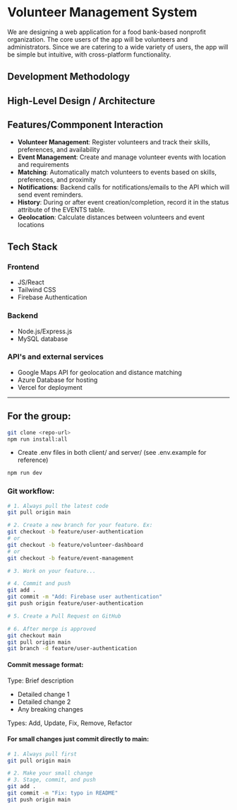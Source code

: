 # Volunteer Management System

We are designing a web application for a food bank-based nonprofit organization. The core users of the app will be volunteers and administrators. Since we are catering to a wide variety of users, the app will be simple but intuitive, with cross-platform functionality.

## Development Methodology

## High-Level Design / Architecture

## Features/Commponent Interaction

- **Volunteer Management**: Register volunteers and track their skills, preferences, and availability
- **Event Management**: Create and manage volunteer events with location and requirements
- **Matching**: Automatically match volunteers to events based on skills, preferences, and proximity
- **Notifications**: Backend calls for notifications/emails to the API which will send event reminders.
- **History**: During or after event creation/completion, record it in the status attribute of the EVENTS table.
- **Geolocation**: Calculate distances between volunteers and event locations

## Tech Stack

### Frontend

- JS/React
- Tailwind CSS
- Firebase Authentication

### Backend

- Node.js/Express.js
- MySQL database

### API's and external services

- Google Maps API for geolocation and distance matching
- Azure Database for hosting
- Vercel for deployment

---

## For the group:

```bash
git clone <repo-url>
npm run install:all
```

- Create .env files in both client/ and server/ (see .env.example for reference)

```bash
npm run dev
```

### Git workflow:

```bash
# 1. Always pull the latest code
git pull origin main

# 2. Create a new branch for your feature. Ex:
git checkout -b feature/user-authentication
# or
git checkout -b feature/volunteer-dashboard
# or
git checkout -b feature/event-management

# 3. Work on your feature...

# 4. Commit and push
git add .
git commit -m "Add: Firebase user authentication"
git push origin feature/user-authentication

# 5. Create a Pull Request on GitHub

# 6. After merge is approved
git checkout main
git pull origin main
git branch -d feature/user-authentication
```

#### Commit message format:

Type: Brief description

- Detailed change 1
- Detailed change 2
- Any breaking changes

Types: Add, Update, Fix, Remove, Refactor

#### For small changes just commit directly to main:

```bash
# 1. Always pull first
git pull origin main

# 2. Make your small change
# 3. Stage, commit, and push
git add .
git commit -m "Fix: typo in README"
git push origin main
```
